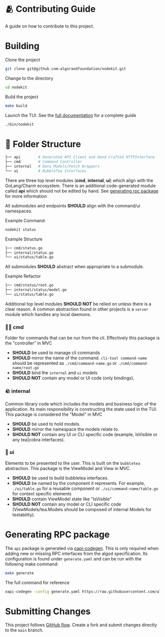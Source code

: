 # 🫂 Contributing Guide

A guide on how to contribute to this project.

# Building

Clone the project

```bash
git clone git@github.com:algorandfoundation/nodekit.git
```

Change to the directory

```bash
cd nodekit
```

Build the project

```bash
make build
```

Launch the TUI. 
See the [full documentation](https://nodekit.run/guides/getting-started/) for a complete guide

```bash
./bin/nodekit
```

# 📂 Folder Structure

```bash
├── api        # Generated API Client and Hand Crafted HTTPInterface
├── cmd        # Command Controller
├── internal   # Data Models/Fetch Wrappers
└── ui         # BubbleTea Interfaces
```

There are three top level modules (**cmd**, **internal**, **ui**) which align with the GoLang/Charm ecosystem.
There is an additional code-generated module called **api** which should not be edited by hand.
See [generating rpc package](#generating-rpc-package) for more information

All submodules and endpoints **SHOULD** align with the command/ui namespaces.

Example Command:

```bash
nodekit status
```

Example Structure

```bash
├── cmd/status.go
├── internal/status.go
└── ui/status/table.go
```

All submodules **SHOULD** abstract when appropriate to a submodule.

Example Refactor

```bash
├── cmd/status/root.go
├── internal/status/model.go
└── ui/status/table.go
```

Additional top level modules **SHOULD NOT** be relied on unless there is a clear reason.
A common abstraction found in other projects is a `server` module which handles any local daemons.

### 🧑‍💻 cmd

Folder for commands that can be run from the cli.
Effectively this package is the "controller" in MVC

- **SHOULD** be used to manage cli commands
- **SHOULD** mirror the name of the command.
  `cli-tool command-name` should be represented as
  `./cmd/command-name.go` or `./cmd/command-name/root.go`
- **SHOULD** bind the `internal` and `ui` models
- **SHOULD NOT** contain any model or UI code (only bindings).

### 🪨 internal

Common library code which includes the models and business logic
of the application.
Its main responsibility is constructing the state used in the TUI.
This package is considered the "Model" in MVC

- **SHOULD** be used to hold models.
- **SHOULD** mirror the namespace the models relate to.
- **SHOULD NOT** contain any UI or CLI specific code (example, IsVisible or any tea|cobra interfaces).

### 💄 ui

Elements to be presented to the user.
This is built on the `bubbletea` abstraction.
This package is the ViewModel and View in MVC.

- **SHOULD** be used to build bubbletea interfaces.
- **SHOULD** be named by the component it represents.
  For example, `./ui/table.go` for a reusable component or
  `./ui/command-name/table.go` for context specific elements
- **SHOULD** contain ViewModel state like "IsVisible"
- **SHOULD NOT** contain any model or CLI specific code (ViewModels/tea.Models should be composed of internal Models for testability).

# Generating RPC package

The `api` package is generated via [oapi-codegen](https://github.com/oapi-codegen/oapi-codegen).
This is only required when adding new or missing RPC interfaces from the algod specification.
Its configuration is found under `generate.yaml` and can be run with the following make command:

```bash
make generate
```

The full command for reference

```bash
oapi-codegen -config generate.yaml https://raw.githubusercontent.com/algorand/go-algorand/v3.26.0-stable/daemon/algod/api/algod.oas3.yml
```

# Submitting Changes

This project follows [GitHub flow](https://githubflow.github.io/). 
Create a fork and submit changes directly to the `main` branch.  